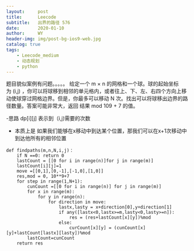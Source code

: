 ```yaml
---
layout:     post
title:      Leecode
subtitle:   出界的路径 576
date:       2020-01-10
author:     WY
header-img: img/post-bg-ios9-web.jpg
catalog: true
tags:
    - Leecode_medium
    - 动态规划
    - python
---
```


题目貌似案例有问题。。。。。
给定一个 m × n 的网格和一个球。球的起始坐标为 (i,j) ，你可以将球移到相邻的单元格内，或者往上、下、左、右四个方向上移动使球穿过网格边界。但是，你最多可以移动 N 次。找出可以将球移出边界的路径数量。答案可能非常大，返回 结果 mod 109 + 7 的值。

-思路 dp[i][j] 表示到（i,j)需要的次数
- 本质上是 如果我们能够在x移动中到达某个位置，那我们可以在x+1次移动中到达他所有的相邻位置
```
def findpaths(m,n,N,i,j)：
    if N ==0: return 0
    lastCount = [[0 for i in range(n)]for j in range(m)]
    lastCount[i][j]=1
    move =[[0,1],[0,-1],[-1,0],[1,0]]
    res,mod = 0, 10**9+7
    for step in range(1,N+1):
        cunCount =[[0 for i in range(n)] for j in range(m)]
        for x in range(m):
            for y in range(n):
                for direction in move:
                    lastx,lasty = x+direction[0],y+direction[1]
                    if any([lastx<0,lastx>=m,lasty<0,lasty>=n]):
                        res = (res+lastCount[x][y])%mod
                    else:
                        curCount[x][y] = (cunCount[x][y]+lastCount[lastx][lasty])%mod
        lastCount=cunCount
    return res


```